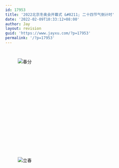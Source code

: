 ```yaml
---
id: 17953
title: '2022北京冬奥会开幕式 &#8211; 二十四节气倒计时'
date: '2022-02-09T10:33:12+08:00'
author: Jay
layout: revision
guid: 'https://www.jayxu.com/?p=17953'
permalink: '/?p=17953'
---
```


<!-- wp:jetpack/tiled-gallery {"columnWidths":[["50.00000","50.00000"],["50.00000","50.00000"],["50.00000","50.00000"],["50.00000","50.00000"],["50.00000","50.00000"],["50.00000","50.00000"],["50.00000","50.00000"],["50.00000","50.00000"],["50.00000","50.00000"],["50.00000","50.00000"],["50.00000","50.00000"],["50.00000","50.00000"]],"ids":[17945,17948,17950,17937,17949,17939,17933,17938,17931,17928,17927,17940,17941,17929,17947,17934,17944,17930,17943,17932,17946,17936,17942,17935]} -->
<div class="wp-block-jetpack-tiled-gallery aligncenter is-style-rectangular"><div class="tiled-gallery__gallery"><div class="tiled-gallery__row"><div class="tiled-gallery__col" style="flex-basis:50.00000%"><figure class="tiled-gallery__item"><img alt="" data-height="558" data-id="17945" data-link="https://www.jayxu.com/?attachment_id=17945" data-url="https://www.jayxu.com/log/wp-content/uploads/2022/02/5198d35d-299b-4913-aa84-9b7ced7e2a4d.png" data-width="998" src="https://i1.wp.com/www.jayxu.com/log/wp-content/uploads/2022/02/5198d35d-299b-4913-aa84-9b7ced7e2a4d.png?ssl=1" data-amp-layout="responsive"/></figure></div><div class="tiled-gallery__col" style="flex-basis:50.00000%"><figure class="tiled-gallery__item"><img alt="" data-height="558" data-id="17948" data-link="https://www.jayxu.com/?attachment_id=17948" data-url="https://www.jayxu.com/log/wp-content/uploads/2022/02/27853577-2136-4702-a0ad-b7c90d4aebee.png" data-width="998" src="https://i2.wp.com/www.jayxu.com/log/wp-content/uploads/2022/02/27853577-2136-4702-a0ad-b7c90d4aebee.png?ssl=1" data-amp-layout="responsive"/></figure></div></div><div class="tiled-gallery__row"><div class="tiled-gallery__col" style="flex-basis:50.00000%"><figure class="tiled-gallery__item"><img alt="春分" data-height="558" data-id="17950" data-link="https://www.jayxu.com/?attachment_id=17950" data-url="https://www.jayxu.com/log/wp-content/uploads/2022/02/2bc9e9c4-6261-4edf-9b22-5a859e2aec96.png" data-width="998" src="https://i2.wp.com/www.jayxu.com/log/wp-content/uploads/2022/02/2bc9e9c4-6261-4edf-9b22-5a859e2aec96.png?ssl=1" data-amp-layout="responsive"/></figure></div><div class="tiled-gallery__col" style="flex-basis:50.00000%"><figure class="tiled-gallery__item"><img alt="" data-height="558" data-id="17937" data-link="https://www.jayxu.com/?attachment_id=17937" data-url="https://www.jayxu.com/log/wp-content/uploads/2022/02/1cd0ccc2-58c0-497b-9707-c59cb1edd1fa.png" data-width="998" src="https://i2.wp.com/www.jayxu.com/log/wp-content/uploads/2022/02/1cd0ccc2-58c0-497b-9707-c59cb1edd1fa.png?ssl=1" data-amp-layout="responsive"/></figure></div></div><div class="tiled-gallery__row"><div class="tiled-gallery__col" style="flex-basis:50.00000%"><figure class="tiled-gallery__item"><img alt="" data-height="558" data-id="17949" data-link="https://www.jayxu.com/?attachment_id=17949" data-url="https://www.jayxu.com/log/wp-content/uploads/2022/02/f43d5df3-249b-4e62-a5b7-927a0303e616.png" data-width="998" src="https://i1.wp.com/www.jayxu.com/log/wp-content/uploads/2022/02/f43d5df3-249b-4e62-a5b7-927a0303e616.png?ssl=1" data-amp-layout="responsive"/></figure></div><div class="tiled-gallery__col" style="flex-basis:50.00000%"><figure class="tiled-gallery__item"><img alt="" data-height="558" data-id="17939" data-link="https://www.jayxu.com/?attachment_id=17939" data-url="https://www.jayxu.com/log/wp-content/uploads/2022/02/f2f1106d-dfc0-4fff-9ddd-6a1f89cafb79.png" data-width="998" src="https://i2.wp.com/www.jayxu.com/log/wp-content/uploads/2022/02/f2f1106d-dfc0-4fff-9ddd-6a1f89cafb79.png?ssl=1" data-amp-layout="responsive"/></figure></div></div><div class="tiled-gallery__row"><div class="tiled-gallery__col" style="flex-basis:50.00000%"><figure class="tiled-gallery__item"><img alt="" data-height="558" data-id="17933" data-link="https://www.jayxu.com/?attachment_id=17933" data-url="https://www.jayxu.com/log/wp-content/uploads/2022/02/e8c22db5-c5c0-4f53-bdf9-fc422116a157.png" data-width="998" src="https://i0.wp.com/www.jayxu.com/log/wp-content/uploads/2022/02/e8c22db5-c5c0-4f53-bdf9-fc422116a157.png?ssl=1" data-amp-layout="responsive"/></figure></div><div class="tiled-gallery__col" style="flex-basis:50.00000%"><figure class="tiled-gallery__item"><img alt="" data-height="558" data-id="17938" data-link="https://www.jayxu.com/?attachment_id=17938" data-url="https://www.jayxu.com/log/wp-content/uploads/2022/02/cf2a3530-b9b2-43bc-bfe9-79048400bca7.png" data-width="998" src="https://i1.wp.com/www.jayxu.com/log/wp-content/uploads/2022/02/cf2a3530-b9b2-43bc-bfe9-79048400bca7.png?ssl=1" data-amp-layout="responsive"/></figure></div></div><div class="tiled-gallery__row"><div class="tiled-gallery__col" style="flex-basis:50.00000%"><figure class="tiled-gallery__item"><img alt="" data-height="558" data-id="17931" data-link="https://www.jayxu.com/?attachment_id=17931" data-url="https://www.jayxu.com/log/wp-content/uploads/2022/02/5c52bfea-0728-4ec4-9e43-a42af141c029.png" data-width="998" src="https://i1.wp.com/www.jayxu.com/log/wp-content/uploads/2022/02/5c52bfea-0728-4ec4-9e43-a42af141c029.png?ssl=1" data-amp-layout="responsive"/></figure></div><div class="tiled-gallery__col" style="flex-basis:50.00000%"><figure class="tiled-gallery__item"><img alt="" data-height="558" data-id="17928" data-link="https://www.jayxu.com/?attachment_id=17928" data-url="https://www.jayxu.com/log/wp-content/uploads/2022/02/3d624080-2f4b-42b4-a32c-6435cff410bc.png" data-width="998" src="https://i1.wp.com/www.jayxu.com/log/wp-content/uploads/2022/02/3d624080-2f4b-42b4-a32c-6435cff410bc.png?ssl=1" data-amp-layout="responsive"/></figure></div></div><div class="tiled-gallery__row"><div class="tiled-gallery__col" style="flex-basis:50.00000%"><figure class="tiled-gallery__item"><img alt="" data-height="558" data-id="17927" data-link="https://www.jayxu.com/?attachment_id=17927" data-url="https://www.jayxu.com/log/wp-content/uploads/2022/02/3b630bdf-3d1f-4580-8acc-46164a73de5c.png" data-width="998" src="https://i0.wp.com/www.jayxu.com/log/wp-content/uploads/2022/02/3b630bdf-3d1f-4580-8acc-46164a73de5c.png?ssl=1" data-amp-layout="responsive"/></figure></div><div class="tiled-gallery__col" style="flex-basis:50.00000%"><figure class="tiled-gallery__item"><img alt="" data-height="558" data-id="17940" data-link="https://www.jayxu.com/?attachment_id=17940" data-url="https://www.jayxu.com/log/wp-content/uploads/2022/02/fd056935-9951-49b6-bf9c-7ba59328627a.png" data-width="998" src="https://i2.wp.com/www.jayxu.com/log/wp-content/uploads/2022/02/fd056935-9951-49b6-bf9c-7ba59328627a.png?ssl=1" data-amp-layout="responsive"/></figure></div></div><div class="tiled-gallery__row"><div class="tiled-gallery__col" style="flex-basis:50.00000%"><figure class="tiled-gallery__item"><img alt="" data-height="558" data-id="17941" data-link="https://www.jayxu.com/?attachment_id=17941" data-url="https://www.jayxu.com/log/wp-content/uploads/2022/02/74e4ffd3-6354-49b4-b67d-83f96487fdbb.png" data-width="998" src="https://i1.wp.com/www.jayxu.com/log/wp-content/uploads/2022/02/74e4ffd3-6354-49b4-b67d-83f96487fdbb.png?ssl=1" data-amp-layout="responsive"/></figure></div><div class="tiled-gallery__col" style="flex-basis:50.00000%"><figure class="tiled-gallery__item"><img alt="" data-height="558" data-id="17929" data-link="https://www.jayxu.com/?attachment_id=17929" data-url="https://www.jayxu.com/log/wp-content/uploads/2022/02/cea5833e-33e3-4dcc-aa5b-750aba27bfd7.png" data-width="998" src="https://i2.wp.com/www.jayxu.com/log/wp-content/uploads/2022/02/cea5833e-33e3-4dcc-aa5b-750aba27bfd7.png?ssl=1" data-amp-layout="responsive"/></figure></div></div><div class="tiled-gallery__row"><div class="tiled-gallery__col" style="flex-basis:50.00000%"><figure class="tiled-gallery__item"><img alt="" data-height="558" data-id="17947" data-link="https://www.jayxu.com/?attachment_id=17947" data-url="https://www.jayxu.com/log/wp-content/uploads/2022/02/58c72094-ae9d-4665-8497-73a17218bc34.png" data-width="998" src="https://i0.wp.com/www.jayxu.com/log/wp-content/uploads/2022/02/58c72094-ae9d-4665-8497-73a17218bc34.png?ssl=1" data-amp-layout="responsive"/></figure></div><div class="tiled-gallery__col" style="flex-basis:50.00000%"><figure class="tiled-gallery__item"><img alt="" data-height="558" data-id="17934" data-link="https://www.jayxu.com/?attachment_id=17934" data-url="https://www.jayxu.com/log/wp-content/uploads/2022/02/99e9cb56-87e8-4c86-a765-056bb4d4a275.png" data-width="998" src="https://i0.wp.com/www.jayxu.com/log/wp-content/uploads/2022/02/99e9cb56-87e8-4c86-a765-056bb4d4a275.png?ssl=1" data-amp-layout="responsive"/></figure></div></div><div class="tiled-gallery__row"><div class="tiled-gallery__col" style="flex-basis:50.00000%"><figure class="tiled-gallery__item"><img alt="" data-height="558" data-id="17944" data-link="https://www.jayxu.com/?attachment_id=17944" data-url="https://www.jayxu.com/log/wp-content/uploads/2022/02/ceadee12-8c53-4001-a03b-d1a2cfe7b42f.png" data-width="998" src="https://i0.wp.com/www.jayxu.com/log/wp-content/uploads/2022/02/ceadee12-8c53-4001-a03b-d1a2cfe7b42f.png?ssl=1" data-amp-layout="responsive"/></figure></div><div class="tiled-gallery__col" style="flex-basis:50.00000%"><figure class="tiled-gallery__item"><img alt="" data-height="558" data-id="17930" data-link="https://www.jayxu.com/?attachment_id=17930" data-url="https://www.jayxu.com/log/wp-content/uploads/2022/02/98ff8814-f1b4-4237-8c96-a2ca34bc2e73.png" data-width="998" src="https://i0.wp.com/www.jayxu.com/log/wp-content/uploads/2022/02/98ff8814-f1b4-4237-8c96-a2ca34bc2e73.png?ssl=1" data-amp-layout="responsive"/></figure></div></div><div class="tiled-gallery__row"><div class="tiled-gallery__col" style="flex-basis:50.00000%"><figure class="tiled-gallery__item"><img alt="" data-height="558" data-id="17943" data-link="https://www.jayxu.com/?attachment_id=17943" data-url="https://www.jayxu.com/log/wp-content/uploads/2022/02/cacfcc14-823d-4fcf-b531-6ef8ba496960.png" data-width="998" src="https://i0.wp.com/www.jayxu.com/log/wp-content/uploads/2022/02/cacfcc14-823d-4fcf-b531-6ef8ba496960.png?ssl=1" data-amp-layout="responsive"/></figure></div><div class="tiled-gallery__col" style="flex-basis:50.00000%"><figure class="tiled-gallery__item"><img alt="" data-height="558" data-id="17932" data-link="https://www.jayxu.com/?attachment_id=17932" data-url="https://www.jayxu.com/log/wp-content/uploads/2022/02/2484b79d-5f9b-434a-9aec-1bf0ae7a37f6.png" data-width="998" src="https://i0.wp.com/www.jayxu.com/log/wp-content/uploads/2022/02/2484b79d-5f9b-434a-9aec-1bf0ae7a37f6.png?ssl=1" data-amp-layout="responsive"/></figure></div></div><div class="tiled-gallery__row"><div class="tiled-gallery__col" style="flex-basis:50.00000%"><figure class="tiled-gallery__item"><img alt="" data-height="558" data-id="17946" data-link="https://www.jayxu.com/?attachment_id=17946" data-url="https://www.jayxu.com/log/wp-content/uploads/2022/02/d2347d95-cf53-4063-9879-6d86d34d15c7.png" data-width="998" src="https://i2.wp.com/www.jayxu.com/log/wp-content/uploads/2022/02/d2347d95-cf53-4063-9879-6d86d34d15c7.png?ssl=1" data-amp-layout="responsive"/></figure></div><div class="tiled-gallery__col" style="flex-basis:50.00000%"><figure class="tiled-gallery__item"><img alt="" data-height="558" data-id="17936" data-link="https://www.jayxu.com/?attachment_id=17936" data-url="https://www.jayxu.com/log/wp-content/uploads/2022/02/60b3c3a1-8a32-49a7-a9d3-f0a8683395f5.png" data-width="998" src="https://i2.wp.com/www.jayxu.com/log/wp-content/uploads/2022/02/60b3c3a1-8a32-49a7-a9d3-f0a8683395f5.png?ssl=1" data-amp-layout="responsive"/></figure></div></div><div class="tiled-gallery__row"><div class="tiled-gallery__col" style="flex-basis:50.00000%"><figure class="tiled-gallery__item"><img alt="" data-height="558" data-id="17942" data-link="https://www.jayxu.com/?attachment_id=17942" data-url="https://www.jayxu.com/log/wp-content/uploads/2022/02/e3b12f5a-4b03-4a47-b65f-74bdee65b4c6.png" data-width="998" src="https://i2.wp.com/www.jayxu.com/log/wp-content/uploads/2022/02/e3b12f5a-4b03-4a47-b65f-74bdee65b4c6.png?ssl=1" data-amp-layout="responsive"/></figure></div><div class="tiled-gallery__col" style="flex-basis:50.00000%"><figure class="tiled-gallery__item"><img alt="立春" data-height="558" data-id="17935" data-link="https://www.jayxu.com/?attachment_id=17935" data-url="https://www.jayxu.com/log/wp-content/uploads/2022/02/897ef21f-a6a6-4223-998d-79e4a95ce47c.png" data-width="998" src="https://i0.wp.com/www.jayxu.com/log/wp-content/uploads/2022/02/897ef21f-a6a6-4223-998d-79e4a95ce47c.png?ssl=1" data-amp-layout="responsive"/></figure></div></div></div></div>
<!-- /wp:jetpack/tiled-gallery -->